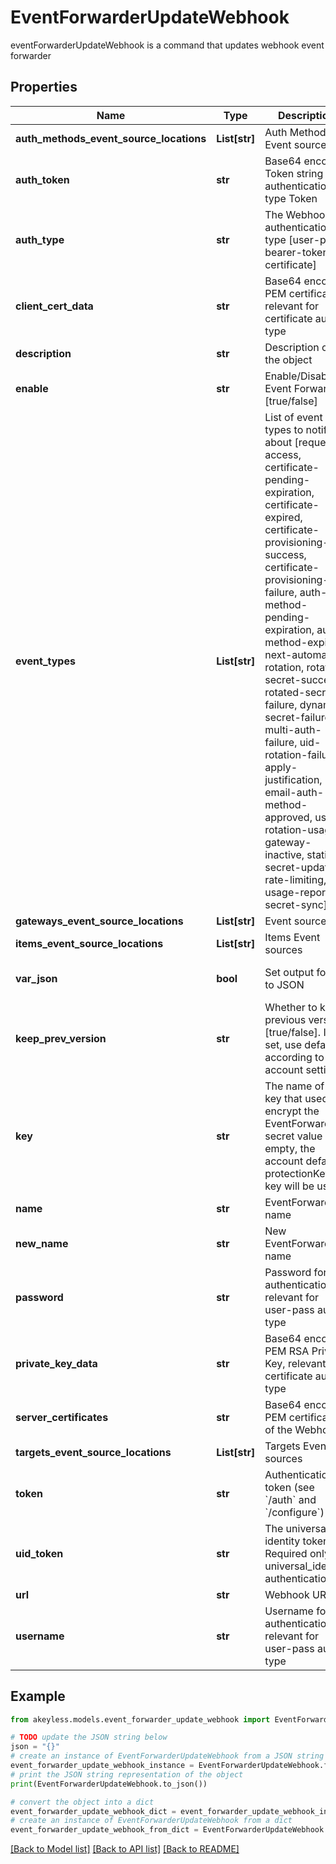 # EventForwarderUpdateWebhook

eventForwarderUpdateWebhook is a command that updates webhook event forwarder

## Properties

Name | Type | Description | Notes
------------ | ------------- | ------------- | -------------
**auth_methods_event_source_locations** | **List[str]** | Auth Method Event sources | [optional] 
**auth_token** | **str** | Base64 encoded Token string for authentication type Token | [optional] 
**auth_type** | **str** | The Webhook authentication type [user-pass, bearer-token, certificate] | [optional] [default to 'user-pass']
**client_cert_data** | **str** | Base64 encoded PEM certificate, relevant for certificate auth-type | [optional] 
**description** | **str** | Description of the object | [optional] 
**enable** | **str** | Enable/Disable Event Forwarder [true/false] | [optional] [default to 'true']
**event_types** | **List[str]** | List of event types to notify about [request-access, certificate-pending-expiration, certificate-expired, certificate-provisioning-success, certificate-provisioning-failure, auth-method-pending-expiration, auth-method-expired, next-automatic-rotation, rotated-secret-success, rotated-secret-failure, dynamic-secret-failure, multi-auth-failure, uid-rotation-failure, apply-justification, email-auth-method-approved, usage, rotation-usage, gateway-inactive, static-secret-updated, rate-limiting, usage-report, secret-sync] | [optional] 
**gateways_event_source_locations** | **List[str]** | Event sources | 
**items_event_source_locations** | **List[str]** | Items Event sources | [optional] 
**var_json** | **bool** | Set output format to JSON | [optional] [default to False]
**keep_prev_version** | **str** | Whether to keep previous version [true/false]. If not set, use default according to account settings | [optional] 
**key** | **str** | The name of a key that used to encrypt the EventForwarder secret value (if empty, the account default protectionKey key will be used) | [optional] 
**name** | **str** | EventForwarder name | 
**new_name** | **str** | New EventForwarder name | [optional] 
**password** | **str** | Password for authentication relevant for user-pass auth-type | [optional] 
**private_key_data** | **str** | Base64 encoded PEM RSA Private Key, relevant for certificate auth-type | [optional] 
**server_certificates** | **str** | Base64 encoded PEM certificate of the Webhook | [optional] 
**targets_event_source_locations** | **List[str]** | Targets Event sources | [optional] 
**token** | **str** | Authentication token (see &#x60;/auth&#x60; and &#x60;/configure&#x60;) | [optional] 
**uid_token** | **str** | The universal identity token, Required only for universal_identity authentication | [optional] 
**url** | **str** | Webhook URL | [optional] 
**username** | **str** | Username for authentication relevant for user-pass auth-type | [optional] 

## Example

```python
from akeyless.models.event_forwarder_update_webhook import EventForwarderUpdateWebhook

# TODO update the JSON string below
json = "{}"
# create an instance of EventForwarderUpdateWebhook from a JSON string
event_forwarder_update_webhook_instance = EventForwarderUpdateWebhook.from_json(json)
# print the JSON string representation of the object
print(EventForwarderUpdateWebhook.to_json())

# convert the object into a dict
event_forwarder_update_webhook_dict = event_forwarder_update_webhook_instance.to_dict()
# create an instance of EventForwarderUpdateWebhook from a dict
event_forwarder_update_webhook_from_dict = EventForwarderUpdateWebhook.from_dict(event_forwarder_update_webhook_dict)
```
[[Back to Model list]](../README.md#documentation-for-models) [[Back to API list]](../README.md#documentation-for-api-endpoints) [[Back to README]](../README.md)


